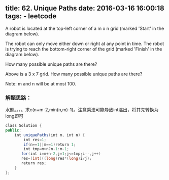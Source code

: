title: 62. Unique Paths
date: 2016-03-16 16:00:18
tags:
    - leetcode
---

A robot is located at the top-left corner of a m x n grid (marked 'Start' in the diagram below).

The robot can only move either down or right at any point in time. The robot is trying to reach the bottom-right corner of the grid (marked 'Finish' in the diagram below).

How many possible unique paths are there?


Above is a 3 x 7 grid. How many possible unique paths are there?

Note: m and n will be at most 100.     

### 解题思路：
水题。。。。求c(n+m-2,min(n,m)-1)。注意乘法可能导致int溢出，将其先转换为long即可

```java
class Solution {
public:
    int uniquePaths(int m, int n) {
        int res=1;
        if(n==1||m==1)return 1;
        int tmp=m>n?n-1:m-1;
       for(int i=m+n-2,j=1;j<=tmp;i--,j++)
       res=(int)((long)res*(long)i/j);
       return res;
    }
};
```

